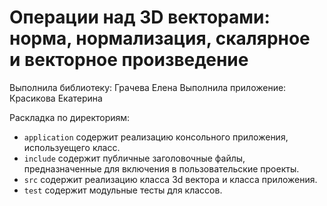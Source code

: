 # Операции над 3D векторами: норма, нормализация, скалярное и векторное произведение

Выполнила библиотеку: Грачева Елена
Выполнила приложение: Красикова Екатерина

Раскладка по директориям:

  - `application` содержит реализацию консольного приложения, используещего
    класс.
  - `include` содержит публичные заголовочные файлы, предназначенные для
    включения в пользовательские проекты.
  - `src` содержит реализацию класса 3d вектора и класса приложения.
  - `test` содержит модульные тесты для классов.

<!-- - `docs` содержит документацию на класс. -->
